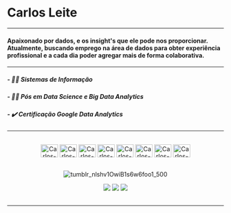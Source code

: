 # Carlos Leite

***
        
#### Apaixonado por dados,  e os insight's que ele pode nos proporcionar. Atualmente, buscando emprego na área de dados para obter experiência profissional e a cada dia poder agregar mais de forma colaborativa.

***

##### - 👨‍🎓 Sistemas de Informação
##### - 👨‍🎓 Pós em Data Science e Big Data Analytics
##### - ✔️ Certificação Google Data Analytics

***

<div align="center" style="display: inline_block"><br>
  <img align="center" alt="Carlos-R" height="30" width="40" src="https://cdn.jsdelivr.net/gh/devicons/devicon/icons/r/r-original.svg">
  <img align="center" alt="Carlos-TF" height="30" width="40" src="https://cdn.jsdelivr.net/gh/devicons/devicon/icons/tensorflow/tensorflow-original.svg">
  <img align="center" alt="Carlos-Python" height="30" width="40" src="https://cdn.jsdelivr.net/gh/devicons/devicon/icons/python/python-original-wordmark.svg">
  <img align="center" alt="Carlos-Jupy" height="30" width="40" src="https://cdn.jsdelivr.net/gh/devicons/devicon/icons/jupyter/jupyter-original-wordmark.svg">
  <img align="center" alt="Carlos-Mysql" height="30" width="40" src="https://cdn.jsdelivr.net/gh/devicons/devicon/icons/mysql/mysql-original.svg">
  <img align="center" alt="Carlos-Vscode" height="30" width="40" src="https://cdn.jsdelivr.net/gh/devicons/devicon/icons/vscode/vscode-original.svg">
  <img align="center" alt="Carlos-Postgresql" height="30" width="40" src="https://cdn.jsdelivr.net/gh/devicons/devicon/icons/postgresql/postgresql-original.svg">
  <img align="center" alt="Carlos-Java" height="30" width="40" src="https://cdn.jsdelivr.net/gh/devicons/devicon/icons/java/java-original.svg">
  </div>
  <br> 
  
  <div align="center">
        
  ![tumblr_nlshv1OwiB1s6w6foo1_500](https://user-images.githubusercontent.com/66281554/174463251-7747a119-c2b1-4b6f-b6cf-da226c7b512d.gif)
        
  </div>
  
  <div align="center">
  <a href="https://www.instagram.com/violao.carlos/" target="_blank"><img src="https://img.shields.io/badge/-Instagram-%23E4405F?style=for-the-badge&logo=instagram&logoColor=white" target="_blank"></a>
  <a href = "mailto:violao.carlos@gmail.com"><img src="https://img.shields.io/badge/-Gmail-%23333?style=for-the-badge&logo=gmail&logoColor=white" target="_blank"></a>
  <a href="https://www.linkedin.com/in/carlos-eduardo-bonfim-leite-3b4905174/" target="_blank"><img src="https://img.shields.io/badge/-LinkedIn-%230077B5?style=for-the-badge&logo=linkedin&logoColor=white" target="_blank"></a><br><br> 
</div>
    
***    
        
